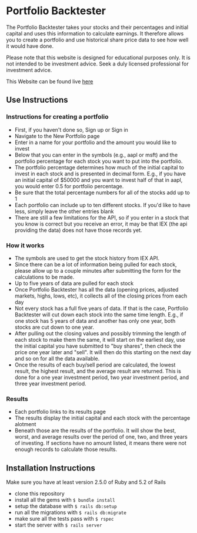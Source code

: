 # Portfolio Backtester

The Portfolio Backtester takes your stocks and their percentages and initial capital and uses this information to calculate earnings. It therefore allows you to create a portfolio and use historical share price data to see how well it would have done.

Please note that this website is designed for educational purposes only. It is not intended to be investment advice. Seek a duly licensed professional for investment advice.

This Website can be found live [here](https://damp-mesa-18718.herokuapp.com/)

## Use Instructions

### Instructions for creating a portfolio

* First, if you haven't done so, Sign up or Sign in
* Navigate to the New Portfolio page
* Enter in a name for your portfolio and the amount you would like to invest
* Below that you can enter in the symbols (e.g., aapl or msft) and the portfolio percentage for each stock you want to put into the portfolio.
* The portfolio percentage determines how much of the initial capital to invest in each stock and is presented in decimal form. E.g., if you have an initial capital of $50000 and you want to invest half of that in aapl, you would enter 0.5 for portfolio percentage.
* Be sure that the total percentage numbers for all of the stocks add up to 1
* Each portfolio can include up to ten different stocks. If you'd like to have less, simply leave the other entries blank
* There are still a few limitations for the API, so if you enter in a stock that you know is correct but you receive an error, it may be that IEX (the api providing the data) does not have those records yet.

### How it works


* The symbols are used to get the stock history from IEX API.
* Since there can be a lot of information being pulled for each stock, please allow up to a couple minutes after submitting the form for the calculations to be made.
* Up to five years of data are pulled for each stock
* Once Portfolio Backtester has all the data (opening prices, adjusted markets, highs, lows, etc), it collects all of the closing prices from each day
* Not every stock has a full five years of data. If that is the case, Portfolio Backtester will cut down each stock into the same time length. E.g., if one stock has 5 years of data and another has only one year, both stocks are cut down to one year.
* After pulling out the closing values and possibly trimming the length of each stock to make them the same, it will start on the earliest day, use the initial capital you have submitted to "buy shares", then check the price one year later and "sell". It will then do this starting on the next day and so on for all the data available.
* Once the results of each buy/sell period are calculated, the lowest result, the highest result, and the average result are returned. This is done for a one year investment period, two year investment period, and three year investment period.

### Results


* Each portfolio links to its results page
* The results display the initial capital and each stock with the percentage alotment
* Beneath those are the results of the portfolio. It will show the best, worst, and average results over the period of one, two, and three years of investing. If sections have no amount listed, it means there were not enough records to calculate those results.


## Installation Instructions

Make sure you have at least version 2.5.0 of Ruby and 5.2 of Rails

* clone this repository
* install all the gems with `$ bundle install`
* setup the database with `$ rails db:setup`
* run all the migrations with `$ rails db:migrate`
* make sure all the tests pass with `$ rspec`
* start the server with `$ rails server`
